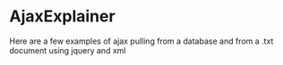 # AjaxExplainer
Here are a few examples of ajax pulling from a database and from a .txt document using jquery and xml
